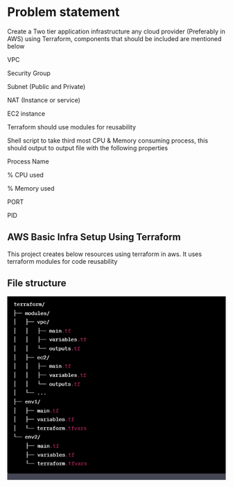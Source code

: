 # Problem statement
Create a Two tier application infrastructure any cloud provider (Preferably in AWS) using Terraform, components that should be included are mentioned below 

VPC  

Security Group 

Subnet (Public and Private) 

NAT (Instance or service) 

EC2 instance  

Terraform should use modules for reusability 

Shell script to take third most CPU & Memory consuming process, this should output to output file with the following properties 

Process Name  

% CPU  used  

% Memory used   

PORT  

PID 

## AWS Basic Infra Setup Using Terraform

This project creates below resources using terraform in aws. It uses terraform modules for code reusability

## File structure
 ![File structure](https://github.com/bhuvanchandmaddi/DevopsMiniProjects/blob/main/.images/modules-filestructure?raw=true)
